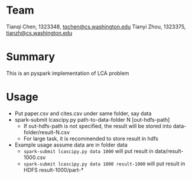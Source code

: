 Team
===

Tianqi Chen, 1323348, tqchen@cs.washington.edu
Tianyi Zhou, 1323375, tianzh@cs.washington.edu

Summary
===
This is an pyspark implementation of LCA problem

Usage
===
* Put paper.csv and cites.csv under same folder, say data
* spark-submit lcascipy.py path-to-data-folder N [out-hdfs-path]
  - If out-hdfs-path is not specified, the result will be stored into data-folder/result-N.csv
  - For large task, it is recommended to store result in hdfs
* Example usage assume data are in folder data
  - ``spark-submit lcascipy.py data 1000`` will put result in data/result-1000.csv
  - ``spark-submit lcascipy.py data 1000 result-1000`` will put result in HDFS result-1000/part-*
